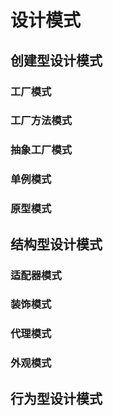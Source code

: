 # 设计模式

## 创建型设计模式
### 工厂模式
### 工厂方法模式 
### 抽象工厂模式
### 单例模式
### 原型模式

## 结构型设计模式
### 适配器模式
### 装饰模式
### 代理模式
### 外观模式

## 行为型设计模式